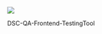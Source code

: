 ![](https://github.com/radumarinoiu/DSC-QA-Frontend-TestingTool/workflows/Python%20application/badge.svg)

DSC-QA-Frontend-TestingTool
